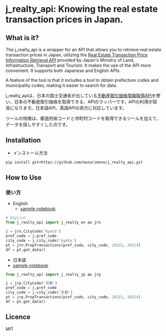 # j_realty_api: Knowing the real estate transaction prices in Japan.

## What is it?

The j_realty_api is a wrapper for an API that allows you to retrieve real estate transaction prices in Japan, utilizing the [Real Estate Transaction Price Information Retrieval API](https://www.land.mlit.go.jp/webland/api.html) provided by Japan's Ministry of Land, Infrastructure, Transport and Tourism. It makes the use of the API more convenient. It supports both Japanese and English APIs.

A feature of the tool is that it includes a tool to obtain prefecture codes and municipality codes, making it easier to search for data.

j_realty_apiは、日本の国土交通省が出している[不動産取引価格情報取得API](https://www.land.mlit.go.jp/webland/api.html)を使い、日本の不動産取引価格を取得できる、APIのラッパーです。APIの利用が容易になります。日本語API、英語APIの両方に対応しています。

ツールの特徴は、都道府県コードと市町村コードを取得できるツールを加えて、データを探しやすくした点です。

## Installation

- インストール方法

```sh
pip install git+https://github.com/mazarimono/j_realty_api.git
```

## How to Use
### 使い方

- English
    - [sample notebook](https://github.com/mazarimono/j_realty_api/tree/main/samples/sample_j_realty_en.ipynb)

```python
# English
from j_realty_api import j_realty_en as jrn

j = jrn.CityCode('Kyoto')
pref_code = j.pref_code
city_code = j.city_code('kyoto')
pt = jrn.PropTransactions(pref_code, city_code, 20223, 20224)
df = pt.get_data()

```

- 日本語
- [sample notebook](https://github.com/mazarimono/j_realty_api/tree/main/samples/sample_j_realty_jp.ipynb)

```python
from j_realty_api import j_realty_jp as jrp

j = jrp.CityCode('京都')
pref_code = j.pref_code
city_code = j.city_code('京都')
pt = jrp.PropTransactions(pref_code, city_code, 20223, 20224)
df = pt.get_data()
```


## Licence
MIT